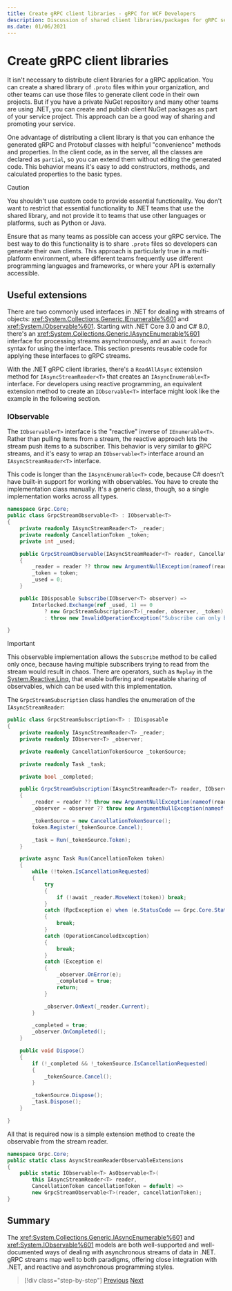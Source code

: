 ```yaml
---
title: Create gRPC client libraries - gRPC for WCF Developers
description: Discussion of shared client libraries/packages for gRPC services.
ms.date: 01/06/2021
---
```


# Create gRPC client libraries

It isn't necessary to distribute client libraries for a gRPC application. You can create a shared library of `.proto` files within your organization, and other teams can use those files to generate client code in their own projects. But if you have a private NuGet repository and many other teams are using .NET, you can create and publish client NuGet packages as part of your service project. This approach can be a good way of sharing and promoting your service.

One advantage of distributing a client library is that you can enhance the generated gRPC and Protobuf classes with helpful "convenience" methods and properties. In the client code, as in the server, all the classes are declared as `partial`, so you can extend them without editing the generated code. This behavior means it's easy to add constructors, methods, and calculated properties to the basic types.

> [!CAUTION]
> You shouldn't use custom code to provide essential functionality. You don't want to restrict that essential functionality to .NET teams that use the shared library, and not provide it to teams that use other languages or platforms, such as Python or Java.

Ensure that as many teams as possible can access your gRPC service. The best way to do this functionality is to share `.proto` files so developers can generate their own clients. This approach is particularly true in a multi-platform environment, where different teams frequently use different programming languages and frameworks, or where your API is externally accessible.

## Useful extensions

There are two commonly used interfaces in .NET for dealing with streams of objects: <xref:System.Collections.Generic.IEnumerable%601> and <xref:System.IObservable%601>. Starting with .NET Core 3.0 and C# 8.0, there's an <xref:System.Collections.Generic.IAsyncEnumerable%601> interface for processing streams asynchronously, and an `await foreach` syntax for using the interface. This section presents reusable code for applying these interfaces to gRPC streams.

With the .NET gRPC client libraries, there's a `ReadAllAsync` extension method for `IAsyncStreamReader<T>` that creates an `IAsyncEnumerable<T>` interface. For developers using reactive programming, an equivalent extension method to create an `IObservable<T>` interface might look like the example in the following section.

### IObservable

The `IObservable<T>` interface is the "reactive" inverse of `IEnumerable<T>`. Rather than pulling items from a stream, the reactive approach lets the stream push items to a subscriber. This behavior is very similar to gRPC streams, and it's easy to wrap an `IObservable<T>` interface around an `IAsyncStreamReader<T>` interface.

This code is longer than the `IAsyncEnumerable<T>` code, because C# doesn't have built-in support for working with observables. You have to create the implementation class manually. It's a generic class, though, so a single implementation works across all types.

```csharp
namespace Grpc.Core;
public class GrpcStreamObservable<T> : IObservable<T>
{
    private readonly IAsyncStreamReader<T> _reader;
    private readonly CancellationToken _token;
    private int _used;

    public GrpcStreamObservable(IAsyncStreamReader<T> reader, CancellationToken token = default)
    {
        _reader = reader ?? throw new ArgumentNullException(nameof(reader));
        _token = token;
        _used = 0;
    }

    public IDisposable Subscribe(IObserver<T> observer) =>
        Interlocked.Exchange(ref _used, 1) == 0
            ? new GrpcStreamSubscription<T>(_reader, observer, _token)
            : throw new InvalidOperationException("Subscribe can only be called once.");

}
```

> [!IMPORTANT]
> This observable implementation allows the `Subscribe` method to be called only once, because having multiple subscribers trying to read from the stream would result in chaos. There are operators, such as `Replay` in the [System.Reactive.Linq](https://www.nuget.org/packages/System.Reactive.Linq), that enable buffering and repeatable sharing of observables, which can be used with this implementation.

The `GrpcStreamSubscription` class handles the enumeration of the `IAsyncStreamReader`:

```csharp
public class GrpcStreamSubscription<T> : IDisposable
{
    private readonly IAsyncStreamReader<T> _reader;
    private readonly IObserver<T> _observer;

    private readonly CancellationTokenSource _tokenSource;

    private readonly Task _task;

    private bool _completed;

    public GrpcStreamSubscription(IAsyncStreamReader<T> reader, IObserver<T> observer, CancellationToken token = default)
    {
        _reader = reader ?? throw new ArgumentNullException(nameof(reader));
        _observer = observer ?? throw new ArgumentNullException(nameof(observer));

        _tokenSource = new CancellationTokenSource();
        token.Register(_tokenSource.Cancel);

        _task = Run(_tokenSource.Token);
    }

    private async Task Run(CancellationToken token)
    {
        while (!token.IsCancellationRequested)
        {
            try
            {
                if (!await _reader.MoveNext(token)) break;
            }
            catch (RpcException e) when (e.StatusCode == Grpc.Core.StatusCode.NotFound)
            {
                break;
            }
            catch (OperationCanceledException)
            {
                break;
            }
            catch (Exception e)
            {
                _observer.OnError(e);
                _completed = true;
                return;
            }

            _observer.OnNext(_reader.Current);
        }

        _completed = true;
        _observer.OnCompleted();
    }

    public void Dispose()
    {
        if (!_completed && !_tokenSource.IsCancellationRequested)
        {
            _tokenSource.Cancel();
        }

        _tokenSource.Dispose();
        _task.Dispose();
    }

}
```

All that is required now is a simple extension method to create the observable from the stream reader.

```csharp
namespace Grpc.Core;
public static class AsyncStreamReaderObservableExtensions
{
    public static IObservable<T> AsObservable<T>(
        this IAsyncStreamReader<T> reader,
        CancellationToken cancellationToken = default) =>
        new GrpcStreamObservable<T>(reader, cancellationToken);
}
```

## Summary

The <xref:System.Collections.Generic.IAsyncEnumerable%601> and <xref:System.IObservable%601> models are both well-supported and well-documented ways of dealing with asynchronous streams of data in .NET. gRPC streams map well to both paradigms, offering close integration with .NET, and reactive and asynchronous programming styles.

>[!div class="step-by-step"]
>[Previous](streaming-versus-repeated.md)
>[Next](security.md)
